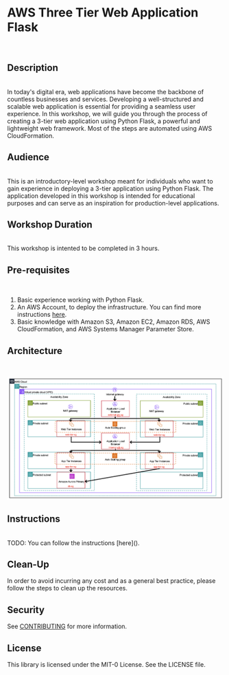 # AWS Three Tier Web Application Flask
</br>

## Description
</br>
In today's digital era, web applications have become the backbone of countless businesses and services. Developing a well-structured and scalable web application is essential for providing a seamless user experience. In this workshop, we will guide you through the process of creating a 3-tier web application using Python Flask, a powerful and lightweight web framework. Most of the steps are automated using AWS CloudFormation.

## Audience
</br>
This is an introductory-level workshop meant for individuals who want to gain experience in deploying a 3-tier application using Python Flask. The application developed in this workshop is intended for educational purposes and can serve as an inspiration for production-level applications.

## Workshop Duration
</br>
This workshop is intented to be completed in 3 hours. 

## Pre-requisites
</br>

1. Basic experience working with Python Flask. 
2. An AWS Account, to deploy the infrastructure. You can find more instructions [here](https://aws.amazon.com/free/). 
3. Basic knowledge with Amazon S3, Amazon EC2, Amazon RDS, AWS CloudFormation, and AWS Systems Manager Parameter Store. 

## Architecture
</br>

![Architecture Diagram](https://github.com/aws-samples/three-tier-web-application-flask/blob/main/images/Architecture.png)

## Instructions
</br>
TODO: You can follow the instructions [here]().

## Clean-Up

In order to avoid incurring any cost and as a general best practice, please follow the steps to clean up the resources.

## Security

See [CONTRIBUTING](CONTRIBUTING.md#security-issue-notifications) for more information.

## License

This library is licensed under the MIT-0 License. See the LICENSE file.
